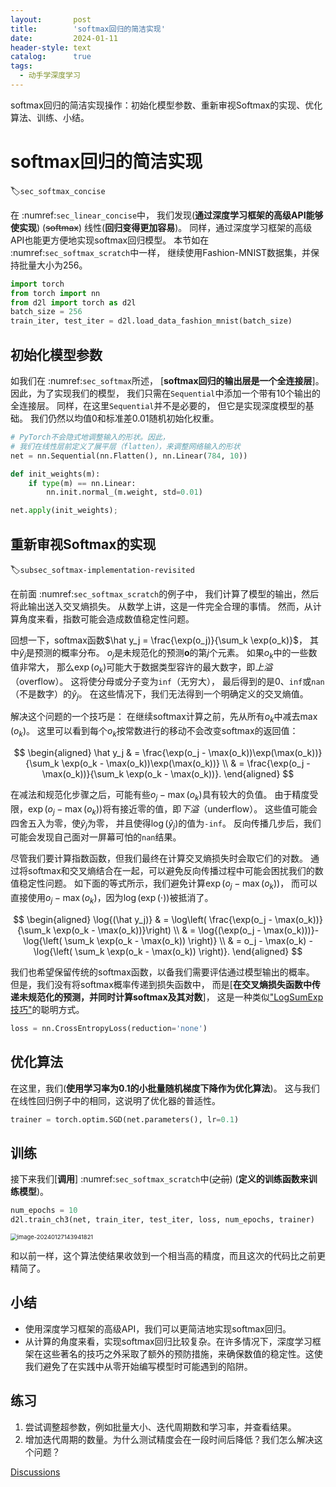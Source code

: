 ```yaml
---
layout:       post
title:        'softmax回归的简洁实现'
date:         2024-01-11
header-style: text
catalog:      true
tags:
  - 动手学深度学习
---
```


softmax回归的简洁实现操作：初始化模型参数、重新审视Softmax的实现、优化算法、训练、小结。

# softmax回归的简洁实现
:label:`sec_softmax_concise`

在 :numref:`sec_linear_concise`中，
我们发现(**通过深度学习框架的高级API能够使实现**)
(~~softmax~~)
线性(**回归变得更加容易**)。
同样，通过深度学习框架的高级API也能更方便地实现softmax回归模型。
本节如在 :numref:`sec_softmax_scratch`中一样，
继续使用Fashion-MNIST数据集，并保持批量大小为256。



```python
import torch
from torch import nn
from d2l import torch as d2l
batch_size = 256
train_iter, test_iter = d2l.load_data_fashion_mnist(batch_size)
```

## 初始化模型参数

如我们在 :numref:`sec_softmax`所述，
[**softmax回归的输出层是一个全连接层**]。
因此，为了实现我们的模型，
我们只需在`Sequential`中添加一个带有10个输出的全连接层。
同样，在这里`Sequential`并不是必要的，
但它是实现深度模型的基础。
我们仍然以均值0和标准差0.01随机初始化权重。



```python
# PyTorch不会隐式地调整输入的形状。因此，
# 我们在线性层前定义了展平层（flatten），来调整网络输入的形状
net = nn.Sequential(nn.Flatten(), nn.Linear(784, 10))

def init_weights(m):
    if type(m) == nn.Linear:
        nn.init.normal_(m.weight, std=0.01)

net.apply(init_weights);
```

## 重新审视Softmax的实现
:label:`subsec_softmax-implementation-revisited`

在前面 :numref:`sec_softmax_scratch`的例子中，
我们计算了模型的输出，然后将此输出送入交叉熵损失。
从数学上讲，这是一件完全合理的事情。
然而，从计算角度来看，指数可能会造成数值稳定性问题。

回想一下，softmax函数$\hat y_j = \frac{\exp(o_j)}{\sum_k \exp(o_k)}$，
其中$\hat y_j$是预测的概率分布。
$o_j$是未规范化的预测$\mathbf{o}$的第$j$个元素。
如果$o_k$中的一些数值非常大，
那么$\exp(o_k)$可能大于数据类型容许的最大数字，即*上溢*（overflow）。
这将使分母或分子变为`inf`（无穷大），
最后得到的是0、`inf`或`nan`（不是数字）的$\hat y_j$。
在这些情况下，我们无法得到一个明确定义的交叉熵值。

解决这个问题的一个技巧是：
在继续softmax计算之前，先从所有$o_k$中减去$\max(o_k)$。
这里可以看到每个$o_k$按常数进行的移动不会改变softmax的返回值：

$$
\begin{aligned}
\hat y_j & =  \frac{\exp(o_j - \max(o_k))\exp(\max(o_k))}{\sum_k \exp(o_k - \max(o_k))\exp(\max(o_k))} \\
& = \frac{\exp(o_j - \max(o_k))}{\sum_k \exp(o_k - \max(o_k))}.
\end{aligned}
$$


在减法和规范化步骤之后，可能有些$o_j - \max(o_k)$具有较大的负值。
由于精度受限，$\exp(o_j - \max(o_k))$将有接近零的值，即*下溢*（underflow）。
这些值可能会四舍五入为零，使$\hat y_j$为零，
并且使得$\log(\hat y_j)$的值为`-inf`。
反向传播几步后，我们可能会发现自己面对一屏幕可怕的`nan`结果。

尽管我们要计算指数函数，但我们最终在计算交叉熵损失时会取它们的对数。
通过将softmax和交叉熵结合在一起，可以避免反向传播过程中可能会困扰我们的数值稳定性问题。
如下面的等式所示，我们避免计算$\exp(o_j - \max(o_k))$，
而可以直接使用$o_j - \max(o_k)$，因为$\log(\exp(\cdot))$被抵消了。

$$
\begin{aligned}
\log{(\hat y_j)} & = \log\left( \frac{\exp(o_j - \max(o_k))}{\sum_k \exp(o_k - \max(o_k))}\right) \\
& = \log{(\exp(o_j - \max(o_k)))}-\log{\left( \sum_k \exp(o_k - \max(o_k)) \right)} \\
& = o_j - \max(o_k) -\log{\left( \sum_k \exp(o_k - \max(o_k)) \right)}.
\end{aligned}
$$

我们也希望保留传统的softmax函数，以备我们需要评估通过模型输出的概率。
但是，我们没有将softmax概率传递到损失函数中，
而是[**在交叉熵损失函数中传递未规范化的预测，并同时计算softmax及其对数**]，
这是一种类似["LogSumExp技巧"](https://en.wikipedia.org/wiki/LogSumExp)的聪明方式。



```python
loss = nn.CrossEntropyLoss(reduction='none')
```

## 优化算法

在这里，我们(**使用学习率为0.1的小批量随机梯度下降作为优化算法**)。
这与我们在线性回归例子中的相同，这说明了优化器的普适性。



```python
trainer = torch.optim.SGD(net.parameters(), lr=0.1)
```

## 训练

接下来我们[**调用**] :numref:`sec_softmax_scratch`中(~~之前~~)
(**定义的训练函数来训练模型**)。



```python
num_epochs = 10
d2l.train_ch3(net, train_iter, test_iter, loss, num_epochs, trainer)
```


<img src="https://s2.loli.net/2024/01/27/vOq3oHGVeJ5K7dg.png" alt="image-20240127143941821" style="zoom:67%;" />
    


和以前一样，这个算法使结果收敛到一个相当高的精度，而且这次的代码比之前更精简了。

## 小结

* 使用深度学习框架的高级API，我们可以更简洁地实现softmax回归。
* 从计算的角度来看，实现softmax回归比较复杂。在许多情况下，深度学习框架在这些著名的技巧之外采取了额外的预防措施，来确保数值的稳定性。这使我们避免了在实践中从零开始编写模型时可能遇到的陷阱。

## 练习

1. 尝试调整超参数，例如批量大小、迭代周期数和学习率，并查看结果。
1. 增加迭代周期的数量。为什么测试精度会在一段时间后降低？我们怎么解决这个问题？

[Discussions](https://discuss.d2l.ai/t/1793)
